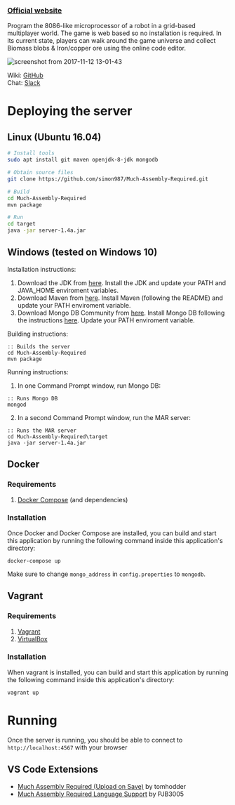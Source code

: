 ### [Official website](https://muchassemblyrequired.com)
Program the 8086-like microprocessor of a robot in a grid-based multiplayer world. The game is web based so no installation is required.
In its current state, players can walk around the game universe and collect Biomass blobs & Iron/copper ore using the online code editor.

![screenshot from 2017-11-12 13-01-43](https://user-images.githubusercontent.com/7120851/32701793-e5d07e98-c7a9-11e7-9931-f8db7b287994.png)

Wiki: [GitHub](https://github.com/simon987/Much-Assembly-Required/wiki)    
Chat: [Slack](https://join.slack.com/t/muchassemblyrequired/shared_invite/enQtMjY3Mjc1OTUwNjEwLTkyOTIwOTA5OGY4MDVlMGI4NzM5YzlhMWJiMGY1OWE2NjUxODQ1NWQ1YTcxMTA1NGZkYzNjYzMyM2E1ODdmNzg)

# Deploying the server 

## Linux (Ubuntu 16.04)
```bash
# Install tools
sudo apt install git maven openjdk-8-jdk mongodb

# Obtain source files
git clone https://github.com/simon987/Much-Assembly-Required.git

# Build
cd Much-Assembly-Required
mvn package

# Run
cd target
java -jar server-1.4a.jar
```

## Windows (tested on Windows 10)

Installation instructions:
1. Download the JDK from [here](http://www.oracle.com/technetwork/java/javase/downloads/index.html).
Install the JDK and update your PATH and JAVA_HOME enviroment variables.
2. Download Maven from [here](https://maven.apache.org/).
Install Maven (following the README) and update your PATH enviroment variable.
3. Download Mongo DB Community from [here](https://www.mongodb.com/download-center#community).
Install Mongo DB following the instructions [here](https://docs.mongodb.com/manual/tutorial/install-mongodb-on-windows/).
Update your PATH enviroment variable.

Building instructions:
```batch
:: Builds the server
cd Much-Assembly-Required
mvn package
```

Running instructions:
1. In one Command Prompt window, run Mongo DB:
```batch
:: Runs Mongo DB
mongod
```
2. In a second Command Prompt window, run the MAR server:
```batch
:: Runs the MAR server
cd Much-Assembly-Required\target
java -jar server-1.4a.jar
```

## Docker
### Requirements  

1. [Docker Compose](https://docs.docker.com/compose/install/#install-compose) (and dependencies)

### Installation

Once Docker and Docker Compose are installed, you can build and start
this application by running the following command inside this
application's directory:

`docker-compose up`

Make sure to change `mongo_address` in `config.properties` to `mongodb`.


## Vagrant
### Requirements   
1. [Vagrant](https://www.vagrantup.com/downloads.html)
2. [VirtualBox](https://www.virtualbox.org/wiki/Downloads)

### Installation

When vagrant is installed, you can build and start this application by running the following
command inside this application's directory:

`vagrant up`

# Running 

Once the server is running, you should be able to connect to `http://localhost:4567` with your browser

## VS Code Extensions
- [Much Assembly Required (Upload on Save)](https://marketplace.visualstudio.com/items?itemName=tomhodder.much-assembly-required-upload-on-save) by tomhodder
- [Much Assembly Required Language Support](https://marketplace.visualstudio.com/items?itemName=PJB3005.much-assembly-required-language-support) by PJB3005
